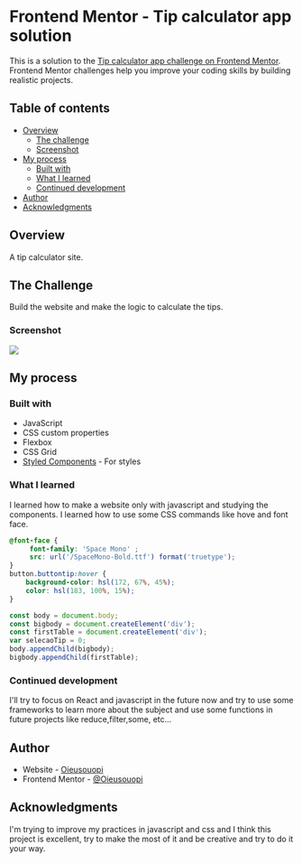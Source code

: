 # Frontend Mentor - Tip calculator app solution

This is a solution to the [Tip calculator app challenge on Frontend Mentor](https://www.frontendmentor.io/challenges/tip-calculator-app-ugJNGbJUX). Frontend Mentor challenges help you improve your coding skills by building realistic projects.

## Table of contents

- [Overview](#overview)
  - [The challenge](#the-challenge)
  - [Screenshot](#screenshot)
- [My process](#my-process)
  - [Built with](#built-with)
  - [What I learned](#what-i-learned)
  - [Continued development](#continued-development)
- [Author](#author)
- [Acknowledgments](#acknowledgments)

## Overview

A tip calculator site.

## The Challenge

Build the website and make the logic to calculate the tips.

### Screenshot

![](./images/TipCalculatorApp.png)

## My process

### Built with

- JavaScript
- CSS custom properties
- Flexbox
- CSS Grid
- [Styled Components](https://styled-components.com/) - For styles

### What I learned

I learned how to make a website only with javascript and studying the components. I learned how to use some CSS commands like hove and font face.

```css
@font-face {
     font-family: 'Space Mono' ;
     src: url('/SpaceMono-Bold.ttf') format('truetype');
}
button.buttontip:hover {
    background-color: hsl(172, 67%, 45%);
    color: hsl(183, 100%, 15%);
}
```
```js
const body = document.body;
const bigbody = document.createElement('div');
const firstTable = document.createElement('div');
var selecaoTip = 0;
body.appendChild(bigbody);
bigbody.appendChild(firstTable);
```

### Continued development

I'll try to focus on React and javascript in the future now and try to use some frameworks to learn more about the subject and use some functions in future projects like reduce,filter,some, etc...

## Author

- Website - [Oieusouopi](https://github.com/Oieusouopi)
- Frontend Mentor - [@Oieusouopi](https://www.frontendmentor.io/profile/Oieusouopi)


## Acknowledgments

I'm trying to improve my practices in javascript and css and I think this project is excellent, try to make the most of it and be creative and try to do it your way.
